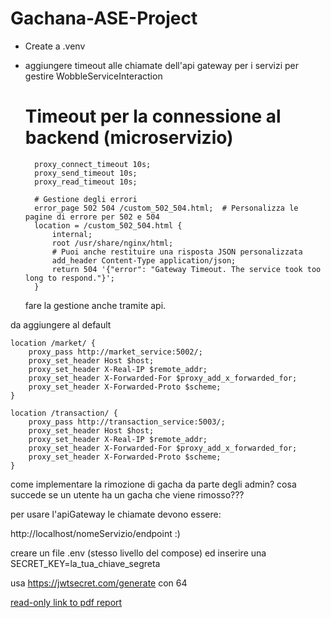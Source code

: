 # Gachana-ASE-Project

- Create a .venv
- aggiungere timeout alle chiamate dell'api gateway per i servizi per gestire WobbleServiceInteraction

  # Timeout per la connessione al backend (microservizio)

        proxy_connect_timeout 10s;
        proxy_send_timeout 10s;
        proxy_read_timeout 10s;

        # Gestione degli errori
        error_page 502 504 /custom_502_504.html;  # Personalizza le pagine di errore per 502 e 504
        location = /custom_502_504.html {
            internal;
            root /usr/share/nginx/html;
            # Puoi anche restituire una risposta JSON personalizzata
            add_header Content-Type application/json;
            return 504 '{"error": "Gateway Timeout. The service took too long to respond."}';
        }

  fare la gestione anche tramite api.

da aggiungere al default

    location /market/ {
        proxy_pass http://market_service:5002/;
        proxy_set_header Host $host;
        proxy_set_header X-Real-IP $remote_addr;
        proxy_set_header X-Forwarded-For $proxy_add_x_forwarded_for;
        proxy_set_header X-Forwarded-Proto $scheme;
    }

    location /transaction/ {
        proxy_pass http://transaction_service:5003/;
        proxy_set_header Host $host;
        proxy_set_header X-Real-IP $remote_addr;
        proxy_set_header X-Forwarded-For $proxy_add_x_forwarded_for;
        proxy_set_header X-Forwarded-Proto $scheme;
    }

come implementare la rimozione di gacha da parte degli admin?
cosa succede se un utente ha un gacha che viene rimosso???

per usare l'apiGateway le chiamate devono essere:

http://localhost/nomeServizio/endpoint :)

creare un file .env (stesso livello del compose) ed inserire una
SECRET_KEY=la_tua_chiave_segreta

usa https://jwtsecret.com/generate con 64

[read-only link to pdf report](https://www.overleaf.com/read/bsmcxmqsgxvb#6c8454)